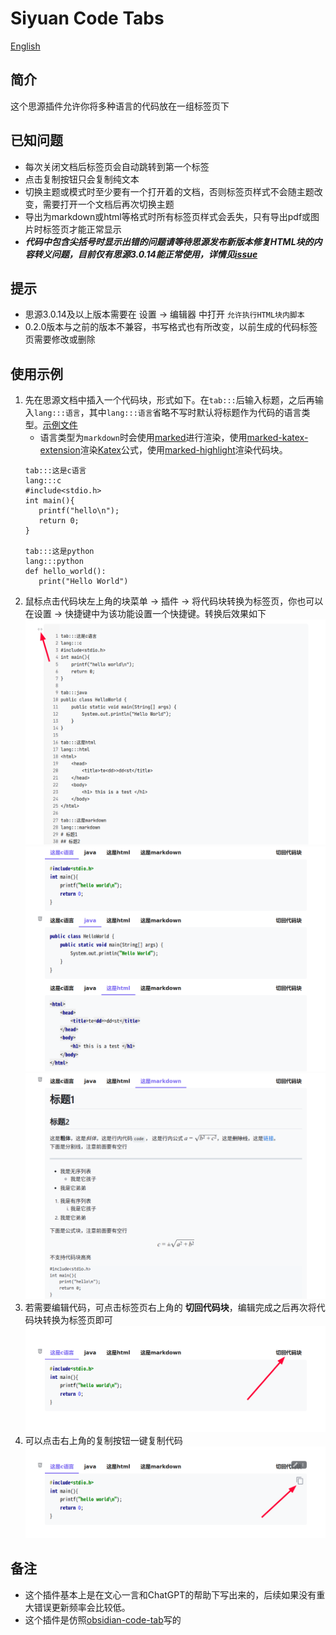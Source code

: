 
# Siyuan Code Tabs

[English](./README.md)
## 简介
这个思源插件允许你将多种语言的代码放在一组标签页下

## 已知问题
- 每次关闭文档后标签页会自动跳转到第一个标签
- 点击复制按钮只会复制纯文本
- 切换主题或模式时至少要有一个打开着的文档，否则标签页样式不会随主题改变，需要打开一个文档后再次切换主题
- 导出为markdown或html等格式时所有标签页样式会丢失，只有导出pdf或图片时标签页才能正常显示
- ***代码中包含尖括号时显示出错的问题请等待思源发布新版本修复HTML块的内容转义问题，目前仅有思源3.0.14能正常使用，详情见[issue](https://github.com/siyuan-note/siyuan/issues/11499)***

## 提示
- 思源3.0.14及以上版本需要在 设置 -> 编辑器 中打开 `允许执行HTML块内脚本`
- 0.2.0版本与之前的版本不兼容，书写格式也有所改变，以前生成的代码标签页需要修改或删除

## 使用示例
1. 先在思源文档中插入一个代码块，形式如下。在`tab:::`后输入标题，之后再输入`lang:::语言`，其中`lang:::语言`省略不写时默认将标题作为代码的语言类型。[示例文件](./asset/example.md)  
   - 语言类型为`markdown`时会使用[marked](https://github.com/markedjs/marked)进行渲染，使用[marked-katex-extension](https://github.com/UziTech/marked-katex-extension)渲染[Katex](https://katex.org/)公式，使用[marked-highlight](https://github.com/markedjs/marked-highlight)渲染代码块。
   ```
   tab:::这是c语言
   lang:::c
   #include<stdio.h>
   int main(){
      printf("hello\n");
      return 0;
   }
   
   tab:::这是python
   lang:::python
   def hello_world():
      print("Hello World")
   ```
2. 鼠标点击代码块左上角的块菜单 -> 插件 -> 将代码块转换为标签页，你也可以在设置 -> 快捷键中为该功能设置一个快捷键。转换后效果如下  
   ![图2-1](./asset/2-1.png)
   ![图2-2](./asset/2-2.png)
   ![图2-3](./asset/2-3.png)
3. 若需要编辑代码，可点击标签页右上角的 **切回代码块**，编辑完成之后再次将代码块转换为标签页即可
   ![图3](./asset/3.png)
4. 可以点击右上角的复制按钮一键复制代码  
   ![图4](./asset/4.png)

## 备注
- 这个插件基本上是在文心一言和ChatGPT的帮助下写出来的，后续如果没有重大错误更新频率会比较低。
- 这个插件是仿照[obsidian-code-tab](https://github.com/lazyloong/obsidian-code-tab)写的